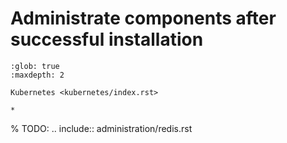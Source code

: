 # Administrate components after successful installation

```{toctree}
:glob: true
:maxdepth: 2

Kubernetes <kubernetes/index.rst>

*
```

% TODO: .. include:: administration/redis.rst

